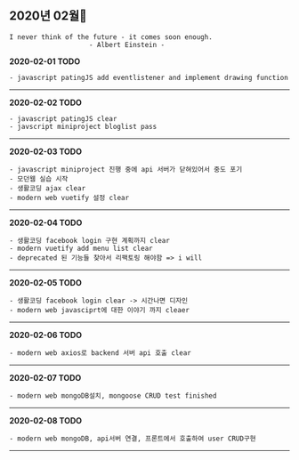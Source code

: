 ## 2020년 02월🥕

    I never think of the future - it comes soon enough.
                        - Albert Einstein -

**2020-02-01 TODO**

    - javascript patingJS add eventlistener and implement drawing function 


<hr>


**2020-02-02 TODO**

    - javascript patingJS clear
    - javscript miniproject bloglist pass


<hr>

**2020-02-03 TODO**

    - javascript miniproject 진행 중에 api 서버가 닫혀있어서 중도 포기
    - 모던웹 실습 시작
    - 생활코딩 ajax clear
    - modern web vuetify 설정 clear
<hr>

**2020-02-04 TODO**

    - 생활코딩 facebook login 구현 계획까지 clear
    - modern vuetify add menu list clear
    - deprecated 된 기능들 찾아서 리팩토링 해야함 => i will
    
<hr>


**2020-02-05 TODO**

    - 생활코딩 facebook login clear -> 시간나면 디자인
    - modern web javasciprt에 대한 이야기 까지 cleaer
    
<hr>

**2020-02-06 TODO**

    - modern web axios로 backend 서버 api 호출 clear
    
<hr>

**2020-02-07 TODO**

    - modern web mongoDB설치, mongoose CRUD test finished
    
<hr>

**2020-02-08 TODO**

    - modern web mongoDB, api서버 연결, 프론트에서 호출하여 user CRUD구현
    
<hr>
